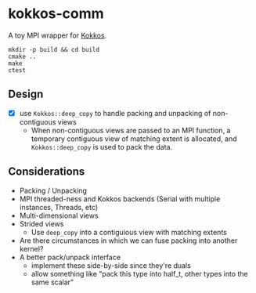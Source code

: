 # kokkos-comm
A toy MPI wrapper for [Kokkos](https://github.com/kokkos/kokkos).

```
mkdir -p build && cd build
cmake ..
make
ctest
```

## Design

- [x] use `Kokkos::deep_copy` to handle packing and unpacking of non-contiguous views
  - When non-contiguous views are passed to an MPI function, a temporary contiguous view of matching extent is allocated, and `Kokkos::deep_copy` is used to pack the data.


## Considerations

- Packing / Unpacking
- MPI threaded-ness and Kokkos backends (Serial with multiple instances, Threads, etc)
- Multi-dimensional views
- Strided views
  - Use `deep_copy` into a contiguious view with matching extents
- Are there circumstances in which we can fuse packing into another kernel?
- A better pack/unpack interface
  - implement these side-by-side since they're duals
  - allow something like "pack this type into half_t, other types into the same scalar"